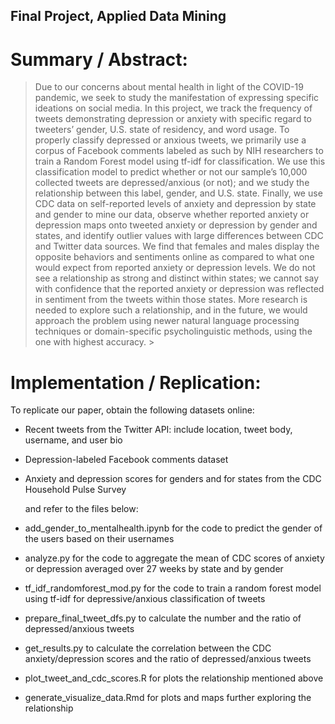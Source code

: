 ## Final Project, Applied Data Mining

# Summary / Abstract:

> Due to our concerns about mental health in light of the COVID-19 pandemic, we seek to study the manifestation of expressing specific ideations on social media. In this project, we track the frequency of tweets demonstrating depression or anxiety with specific regard to tweeters’ gender, U.S. state of residency, and word usage. To properly classify depressed or anxious tweets, we primarily use a corpus of Facebook comments labeled as such by NIH researchers to train a Random Forest model using tf-idf for classification. We use this classification model to predict whether or not our sample’s 10,000 collected tweets are depressed/anxious (or not); and we study the relationship between this label, gender, and U.S. state. Finally, we use CDC data on self-reported levels of anxiety and depression by state and gender to mine our data, observe whether reported anxiety or depression maps onto tweeted anxiety or depression by gender and states, and identify outlier values with large differences between CDC and Twitter data sources. We find that females and males display the opposite behaviors and sentiments online as compared to what one would expect from reported anxiety or depression levels. We do not see a relationship as strong and distinct within states; we cannot say with confidence that the reported anxiety or depression was reflected in sentiment from the tweets within those states. More research is needed to explore such a relationship, and in the future, we would approach the problem using newer natural language processing techniques or domain-specific psycholinguistic methods, using the one with highest accuracy. >

# Implementation / Replication:

To replicate our paper, obtain the following datasets online:
 
- Recent tweets from the Twitter API: include location, tweet body, username, and user bio
- Depression-labeled Facebook comments dataset
- Anxiety and depression scores for genders and for states from the CDC Household Pulse Survey  

    and refer to the files below: 
- add_gender_to_mentalhealth.ipynb for the code to predict the gender of the users based on their usernames
- analyze.py for the code to aggregate the mean of CDC scores of anxiety or depression averaged over 27 weeks by state and by gender
- tf_idf_randomforest_mod.py for the code to train a random forest model using tf-idf for depressive/anxious classification of tweets
- prepare_final_tweet_dfs.py to calculate the number and the ratio of depressed/anxious tweets 
- get_results.py to calculate the correlation between the CDC anxiety/depression scores and the ratio of depressed/anxious tweets
- plot_tweet_and_cdc_scores.R for plots the relationship mentioned above
- generate_visualize_data.Rmd for plots and maps further exploring the relationship 
